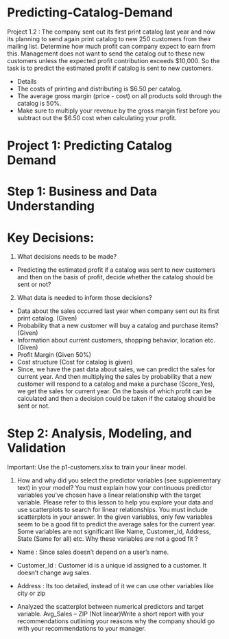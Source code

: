 # Predicting-Catalog-Demand
Project 1.2 : The company sent out its first print catalog last year and now its planning to send again print catalog to new 250 customers from their mailing list. Determine how much profit can company expect to earn from this. Management does not want to send the catalog out to these new customers unless the expected profit contribution exceeds $10,000. So the task is to predict the estimated profit if catalog is sent to new customers.
- Details
- The costs of printing and distributing is $6.50 per catalog.
- The average gross margin (price - cost) on all products sold through the catalog is 50%.
- Make sure to multiply your revenue by the gross margin first before you subtract out the $6.50 cost when calculating your profit.

# Project 1: Predicting Catalog Demand
# Step 1: Business and Data Understanding
# Key Decisions:
1.	What decisions needs to be made?
* Predicting the estimated profit if a catalog was sent to new customers and then on the basis of profit, decide whether the catalog should be sent or not?
 
2.	What data is needed to inform those decisions?
-	Data about the sales occurred last year when company sent out its first print catalog. (Given)
-	Probability that a new customer will buy a catalog and purchase items? (Given)
-	Information about current customers, shopping behavior, location etc. (Given)
-	Profit Margin (Given 50%)
-	Cost structure (Cost for catalog is given)
- Since, we have the past data about sales, we can predict the sales for current year. And then multiplying the sales by probability that a new customer will respond to a catalog and make a purchase (Score_Yes), we get the sales for current year.
On the basis of which profit can be calculated and then a decision could be taken if the catalog should be sent or not.

 
# Step 2: Analysis, Modeling, and Validation
Important: Use the p1-customers.xlsx to train your linear model.
 
1.	How and why did you select the predictor variables (see supplementary text) in your model? You must explain how your continuous predictor variables you’ve chosen have a linear relationship with the target variable. Please refer to this lesson to help you explore your data and use scatterplots to search for linear relationships. You must include scatterplots in your answer.
In the given variables, only few variables seem to be a good fit to predict the average sales for the current year. Some variables are not significant like Name, Customer_Id, Address, State (Same for all) etc. Why these variables are not a good fit ?
- Name : Since sales doesn’t depend on a user’s name.
- Customer_Id : Customer id is a unique id assigned to a customer. It doesn’t change avg sales.
- Address : Its too detailed, instead of it we can use other variables like city or zip

- Analyzed the scatterplot between numerical predictors and target variable.
Avg_Sales – ZIP (Not linear)Write a short report with your recommendations outlining your reasons why the company should go with your recommendations to your manager.

